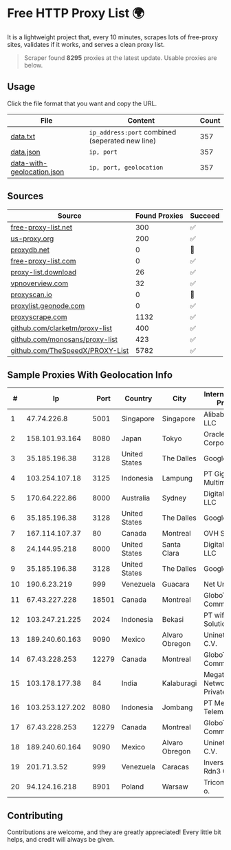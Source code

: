 
# Free HTTP Proxy List 🌍

It is a lightweight project that, every 10 minutes, scrapes lots of free-proxy sites, validates if it works, and serves a clean proxy list.


> Scraper found **8295** proxies at the latest update. Usable proxies are below.

## Usage

Click the file format that you want and copy the URL.


|File|Content|Count|
|----|-------|-----|
|[data.txt](https://raw.githubusercontent.com/themiralay/Proxy-List-World/master/data.txt)|`ip_address:port` combined (seperated new line)|357|
|[data.json](https://raw.githubusercontent.com/themiralay/Proxy-List-World/master/data.json)|`ip, port`|357|
|[data-with-geolocation.json](https://raw.githubusercontent.com/themiralay/Proxy-List-World/master/data-with-geolocation.json)|`ip, port, geolocation`|357|

## Sources

|Source|Found Proxies|Succeed|
|------|-------------|-------|
|[free-proxy-list.net](https://free-proxy-list.net)|300|✅|
|[us-proxy.org](https://www.us-proxy.org)|200|✅|
|[proxydb.net](http://proxydb.net)|0|🚫|
|[free-proxy-list.com](https://free-proxy-list.com/?page=&port=&type%5B%5D=http&type%5B%5D=https&up_time=0&search=Search)|0|✅|
|[proxy-list.download](https://www.proxy-list.download/HTTP)|26|✅|
|[vpnoverview.com](https://vpnoverview.com/privacy/anonymous-browsing/free-proxy-servers)|32|✅|
|[proxyscan.io](https://www.proxyscan.io)|0|🚫|
|[proxylist.geonode.com](https://proxylist.geonode.com/api/proxy-list?limit=300&page=1&sort_by=lastChecked&sort_type=desc&protocols=http,https)|0|✅|
|[proxyscrape.com](https://api.proxyscrape.com/v2/?request=displayproxies&protocol=http&timeout=10000&country=all&ssl=all&anonymity=all)|1132|✅|
|[github.com/clarketm/proxy-list](https://raw.githubusercontent.com/clarketm/proxy-list/master/proxy-list-raw.txt)|400|✅|
|[github.com/monosans/proxy-list](https://raw.githubusercontent.com/monosans/proxy-list/main/proxies/http.txt)|423|✅|
|[github.com/TheSpeedX/PROXY-List](https://raw.githubusercontent.com/TheSpeedX/PROXY-List/master/http.txt)|5782|✅|


## Sample Proxies With Geolocation Info

|#|Ip|Port|Country|City|Internet Service Provider|
|-|--|----|-------|----|-------------------------|
|1|47.74.226.8|5001|Singapore|Singapore|Alibaba Cloud LLC|
|2|158.101.93.164|8080|Japan|Tokyo|Oracle Corporation|
|3|35.185.196.38|3128|United States|The Dalles|Google LLC|
|4|103.254.107.18|3125|Indonesia|Lampung|PT Giga Patra Multimedia|
|5|170.64.222.86|8000|Australia|Sydney|DigitalOcean, LLC|
|6|35.185.196.38|3128|United States|The Dalles|Google LLC|
|7|167.114.107.37|80|Canada|Montreal|OVH SAS|
|8|24.144.95.218|8000|United States|Santa Clara|DigitalOcean, LLC|
|9|35.185.196.38|3128|United States|The Dalles|Google LLC|
|10|190.6.23.219|999|Venezuela|Guacara|Net Uno|
|11|67.43.227.228|18501|Canada|Montreal|GloboTech Communications|
|12|103.247.21.225|2024|Indonesia|Bekasi|PT wifian Solution|
|13|189.240.60.163|9090|Mexico|Alvaro Obregon|Uninet S.A. de C.V.|
|14|67.43.228.253|12279|Canada|Montreal|GloboTech Communications|
|15|103.178.177.38|84|India|Kalaburagi|Megatel Networks Private Limited|
|16|103.253.127.202|8080|Indonesia|Jombang|PT Media Akses Telematika|
|17|67.43.228.253|12279|Canada|Montreal|GloboTech Communications|
|18|189.240.60.164|9090|Mexico|Alvaro Obregon|Uninet S.A. de C.V.|
|19|201.71.3.52|999|Venezuela|Caracas|Inversiones Rdn3 C.A|
|20|94.124.16.218|8901|Poland|Warsaw|Tricomp Sp. z. o. o.|



## Contributing

Contributions are welcome, and they are greatly appreciated! Every
little bit helps, and credit will always be given.

